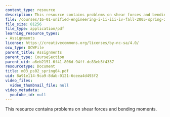 ```yaml
---
content_type: resource
description: This resource contains problems on shear forces and bending moments.
file: /courses/16-01-unified-engineering-i-ii-iii-iv-fall-2005-spring-2006/8a91e1149ca98dab01216ceea4d493f2_m03_ps02_spring04.pdf
file_size: 81256
file_type: application/pdf
learning_resource_types:
- Assignments
license: https://creativecommons.org/licenses/by-nc-sa/4.0/
ocw_type: OCWFile
parent_title: Assignments
parent_type: CourseSection
parent_uid: a6eb2151-6f41-806d-94ff-dc83eb5f4337
resourcetype: Document
title: m03_ps02_spring04.pdf
uid: 8a91e114-9ca9-8dab-0121-6ceea4d493f2
video_files:
  video_thumbnail_file: null
video_metadata:
  youtube_id: null
---
```

This resource contains problems on shear forces and bending moments.